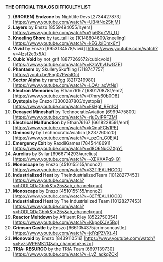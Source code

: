 **THE OFFICIAL TRIA.OS DIFFICULTY LIST**

1. **(BROKEN) Endzone** by Nightlife Devs [2734427873] [https://www.youtube.com/watch?v=UB4tNo2ShjM] 
2. **Layers** by Enszo [8559494055/layers] [https://www.youtube.com/watch?v=Yja6SpZVU_U]
3. **Kneeling Shore** by tac_taillike [10148804609/kneeling] [https://www.youtube.com/watch?v=kEGJxiDmx6Y]
4. **Vivid** by Enszo [9953134578/vivid] [https://www.youtube.com/watch?v=4lzsf2e3x5A]
5. **Cubic Void** by not_grif [8877269572/cubicvoid] [https://www.youtube.com/watch?v=KzbVhvUwGZE]
6. **Phantasm** by SkullerySkuffling [7118747757] [https://youtu.be/Fng07Pw5IGc]
7. **Sector Alpha** by ramzfgg [8217249980] [https://www.youtube.com/watch?v=LQAr_axVtNs]
8. **Electron Memories** by Ethan76167 [6801708781/em2] [https://www.youtube.com/watch?v=i7mry60b0O8] 
9. **Dystopia** by Enszo [3300287803/dystopia] [https://www.youtube.com/watch?v=EkHgt_REn1Q]
10. **Decayed Mineshaft** by TechnocraticAviation [6999475800] [https://www.youtube.com/watch?v=rjuEvIPRFZM]
11. **Electrical Malfunction** by Ethan76167 [6618228591/em1] [https://www.youtube.com/watch?v=kQquFCls1PE]
12. **Ominosity** by TechnocraticAviation [8237260520] [https://www.youtube.com/watch?v=_pzCh_G0EjA]
13. **Emergency Exit** by RaxdiiGames [7845448691] [https://www.youtube.com/watch?v=d8O6NuOZXgY]
14. **Aurelius** by Svilar [6966714293/aurelius] [https://www.youtube.com/watch?v=-XEKXAPq9-Q] 
15. **Monoscape** by Enszo [4510155155/mono2] [https://www.youtube.com/watch?v=32TfEAUHCG0] 
16. **Industrialized Heat** by TheIndustrializedTeam [10128277453] [https://www.youtube.com/watch?v=hODLQDaGbbk&t=25s&ab_channel=gun]
15. **Monoscape** by Enszo [4510155155/mono2] [https://www.youtube.com/watch?v=32TfEAUHCG0] 
16. **Industrialized Heat** by The Industrialized Team [10128277453] [https://www.youtube.com/watch?v=hODLQDaGbbk&t=25s&ab_channel=gun]
17. **Reactor Meltdown** by Affluent Riley [8522750354] [https://www.youtube.com/watch?v=KkpoIXJV5Bg] 
18. **Crimson Castle** by Enszo [6661054375/crimsoncastle] [https://www.youtube.com/watch?v=jdYqPZVXt_4]
19. **Monovoid** by Enszo [8439110516] [https://www.youtube.com/watch?v=FvzsWPFMK2Q&ab_channel=Enszo] 
20. **TRIA: RESURGO** by the TRIA Team [6697139730] [https://www.youtube.com/watch?v=LyZ_adkqZCk] 